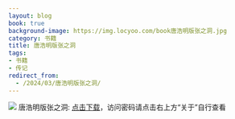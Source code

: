 ```yaml
---
layout: blog
book: true
background-image: https://img.locyoo.com/book唐浩明版张之洞.jpg
category: 书籍
title: 唐浩明版张之洞
tags:
- 书籍
- 传记
redirect_from:
  - /2024/03/唐浩明版张之洞/
---
```

![](https://img.locyoo.com/book唐浩明版张之洞.jpg)
唐浩明版张之洞: <a name = "ref1" href="https://089m.com/f/50983618-1314466640-6235d6?p=3619">点击下载</a>，访问密码请点击右上方“关于”自行查看